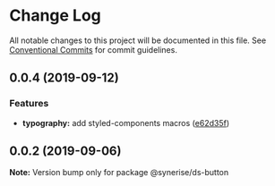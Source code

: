 # Change Log

All notable changes to this project will be documented in this file.
See [Conventional Commits](https://conventionalcommits.org) for commit guidelines.

## 0.0.4 (2019-09-12)


### Features

* **typography:** add styled-components macros ([e62d35f](https://github.com/synerise/ds/commit/e62d35f))





## 0.0.2 (2019-09-06)

**Note:** Version bump only for package @synerise/ds-button
